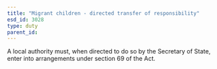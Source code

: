 ```yaml
---
title: "Migrant children - directed transfer of responsibility"
esd_id: 3028
type: duty
parent_id:  
---
```


A local authority must, when directed to do so by the Secretary of State, enter into arrangements under section 69 of the Act. 

